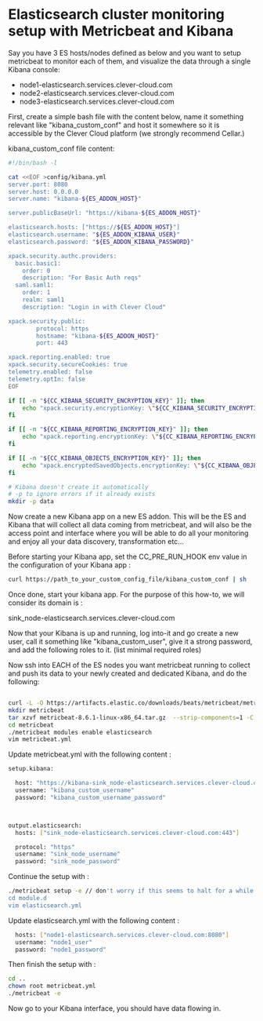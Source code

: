 # Elasticsearch cluster monitoring setup with Metricbeat and Kibana  

Say you have 3 ES hosts/nodes defined as below and you want to setup metricbeat to monitor each of them, and visualize the data through a single Kibana console: 

- node1-elasticsearch.services.clever-cloud.com
- node2-elasticsearch.services.clever-cloud.com
- node3-elasticsearch.services.clever-cloud.com

First, create a simple bash file with the content below, name it something relevant like "kibana_custom_conf" and host it somewhere so it is accessible by the Clever Cloud platform (we strongly recommend Cellar.)

kibana_custom_conf file content:

```bash
#!/bin/bash -l

cat <<EOF >config/kibana.yml
server.port: 8080
server.host: 0.0.0.0
server.name: "kibana-${ES_ADDON_HOST}"

server.publicBaseUrl: "https://kibana-${ES_ADDON_HOST}"

elasticsearch.hosts: ["https://${ES_ADDON_HOST}"]
elasticsearch.username: "${ES_ADDON_KIBANA_USER}"
elasticsearch.password: "${ES_ADDON_KIBANA_PASSWORD}"

xpack.security.authc.providers:
  basic.basic1:
    order: 0
    description: "For Basic Auth reqs"
  saml.saml1:
    order: 1
    realm: saml1
    description: "Login in with Clever Cloud"

xpack.security.public:
        protocol: https
        hostname: "kibana-${ES_ADDON_HOST}"
        port: 443

xpack.reporting.enabled: true
xpack.security.secureCookies: true
telemetry.enabled: false
telemetry.optIn: false
EOF

if [[ -n "${CC_KIBANA_SECURITY_ENCRYPTION_KEY}" ]]; then
    echo "xpack.security.encryptionKey: \"${CC_KIBANA_SECURITY_ENCRYPTION_KEY}\"" >> config/kibana.yml
fi

if [[ -n "${CC_KIBANA_REPORTING_ENCRYPTION_KEY}" ]]; then
    echo "xpack.reporting.encryptionKey: \"${CC_KIBANA_REPORTING_ENCRYPTION_KEY}\"" >> config/kibana.yml
fi

if [[ -n "${CC_KIBANA_OBJECTS_ENCRYPTION_KEY}" ]]; then
    echo "xpack.encryptedSavedObjects.encryptionKey: \"${CC_KIBANA_OBJECTS_ENCRYPTION_KEY}\"" >> config/kibana.yml
fi

# Kibana doesn't create it automatically
# -p to ignore errors if it already exists
mkdir -p data
```

Now create a new Kibana app on a new ES addon. This will be the ES and Kibana that will collect all data coming from metricbeat, and will also be the access point and interface where you will be able to do all your monitoring and enjoy all your data discovery, transformation etc...

Before starting your Kibana app, set the CC_PRE_RUN_HOOK env value in the configuration of your Kibana app :

```bash
curl https://path_to_your_custom_config_file/kibana_custom_conf | sh
```

Once done, start your kibana app. For the purpose of this how-to, we will consider its domain is : 

sink_node-elasticsearch.services.clever-cloud.com


Now that your Kibana is up and running, log into-it and go create a new user, call it something like "kibana_custom_user", give it a strong password, and add the following roles to it. (list minimal required roles)

Now ssh into EACH of the ES nodes you want metricbeat running to collect and push its data to your newly created and dedicated Kibana, and do the following:

```bash

curl -L -O https://artifacts.elastic.co/downloads/beats/metricbeat/metricbeat-8.6.1-linux-x86_64.tar.gz
mkdir metricbeat
tar xzvf metricbeat-8.6.1-linux-x86_64.tar.gz  --strip-components=1 -C metricbeat
cd metricbeat
./metricbeat modules enable elasticsearch
vim metricbeat.yml
```

Update metricbeat.yml with the following content :

```bash
setup.kibana:

  host: "https://kibana-sink_node-elasticsearch.services.clever-cloud.com:443"
  username: "kibana_custom_username"
  password: "kibana_custom_username_password"



output.elasticsearch:
  hosts: ["sink_node-elasticsearch.services.clever-cloud.com:443"]

  protocol: "https"
  username: "sink_node_username"
  password: "sink_node_password"
```
Continue the setup with :

```bash
./metricbeat setup -e // don't worry if this seems to halt for a while 
cd module.d
vim elasticsearch.yml
```

Update elasticsearch.yml with the following content :

```bash
  hosts: ["node1-elasticsearch.services.clever-cloud.com:8080"]
  username: "node1_user"
  password: "node1_password"
```

Then finish the setup with :

```bash
cd ..
chown root metricbeat.yml
./metricbeat -e
```

Now go to your Kibana interface, you should have data flowing in.
